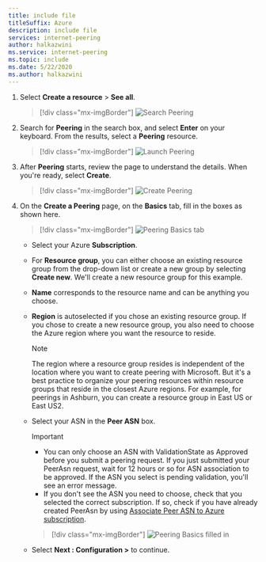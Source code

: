 ```yaml
---
title: include file
titleSuffix: Azure
description: include file
services: internet-peering
author: halkazwini
ms.service: internet-peering
ms.topic: include
ms.date: 5/22/2020
ms.author: halkazwini
---
```


1. Select **Create a resource** > **See all**.

    > [!div class="mx-imgBorder"]
    > ![Search Peering](../media/setup-seeall.png)

1. Search for **Peering** in the search box, and select **Enter** on your keyboard. From the results, select a **Peering** resource.

    > [!div class="mx-imgBorder"]
    > ![Launch Peering](../media/setup-launch.png)

1. After **Peering** starts, review the page to understand the details. When you're ready, select **Create**.

    > [!div class="mx-imgBorder"]
    > ![Create Peering](../media/setup-create.png)

1. On the **Create a Peering** page, on the **Basics** tab, fill in the boxes as shown here.

    > [!div class="mx-imgBorder"]
    > ![Peering Basics tab](../media/setup-basics-tab.png)

    * Select your Azure **Subscription**.
    * For **Resource group**, you can either choose an existing resource group from the drop-down list or create a new group by selecting **Create new**. We'll create a new resource group for this example.
    * **Name** corresponds to the resource name and can be anything you choose.
    * **Region** is autoselected if you chose an existing resource group. If you chose to create a new resource group, you also need to choose the Azure region where you want the resource to reside.

        > [!NOTE]
        > The region where a resource group resides is independent of the location where you want to create peering with Microsoft. But it's a best practice to organize your peering resources within resource groups that reside in the closest Azure regions. For example, for peerings in Ashburn, you can create a resource group in East US or East US2.

    * Select your ASN in the **Peer ASN** box.

        > [!IMPORTANT]
        > * You can only choose an ASN with ValidationState as Approved before you submit a peering request. If you just submitted your PeerAsn request, wait for 12 hours or so for ASN association to be approved. If the ASN you select is pending validation, you'll see an error message. 
        > * If you don't see the ASN you need to choose, check that you selected the correct subscription. If so, check if you have already created PeerAsn by using [Associate Peer ASN to Azure subscription](../howto-subscription-association-portal.md).

        > [!div class="mx-imgBorder"]
        > ![Peering Basics filled in](../media/setup-direct-basics-filled-tab.png)

    * Select **Next : Configuration >** to continue.
